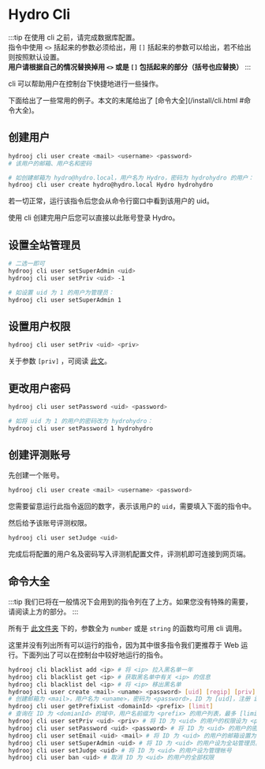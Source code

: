 # Hydro Cli

:::tip
在使用 cli 之前，请完成数据库配置。  
指令中使用 `<>` 括起来的参数必须给出，用 `[]` 括起来的参数可以给出，若不给出则按照默认设置。  
**用户请根据自己的情况替换掉用 `<>` 或是 `[]` 包括起来的部分（括号也应替换）**
:::

cli 可以帮助用户在控制台下快捷地进行一些操作。

下面给出了一些常用的例子。本文的末尾给出了 [命令大全](/install/cli.html #命令大全)。

## 创建用户

```sh
hydrooj cli user create <mail> <username> <password>
# 该用户的邮箱、用户名和密码

# 如创建邮箱为 hydro@hydro.local，用户名为 Hydro，密码为 hydrohydro 的用户：
hydrooj cli user create hydro@hydro.local Hydro hydrohydro
```

若一切正常，运行该指令后您会从命令行窗口中看到该用户的 uid。

使用 cli 创建完用户后您可以直接以此账号登录 Hydro。

## 设置全站管理员

```sh
# 二选一即可
hydrooj cli user setSuperAdmin <uid>
hydrooj cli user setPriv <uid> -1

# 如设置 uid 为 1 的用户为管理员：
hydrooj cli user setSuperAdmin 1
```

## 设置用户权限

```sh
hydrooj cli user setPriv <uid> <priv>
```

关于参数 `[priv]` ，可阅读 [此文](/dev/PERM_PRIV.html)。

## 更改用户密码

```sh
hydrooj cli user setPassword <uid> <password>

# 如将 uid 为 1 的用户的密码改为 hydrohydro：
hydrooj cli user setPassword 1 hydrohydro
```

## 创建评测账号

先创建一个账号。

```sh
hydrooj cli user create <mail> <username> <password>
```

您需要留意运行此指令返回的数字，表示该用户的 `uid`，需要填入下面的指令中。

然后给予该账号评测权限。

```sh
hydrooj cli user setJudge <uid>
```

完成后将配置的用户名及密码写入评测机配置文件，评测机即可连接到网页端。

## 命令大全

:::tip
我们已将在一般情况下会用到的指令列在了上方。如果您没有特殊的需要，请阅读上方的部分。
:::

所有于 [此文件夹](https://github.com/hydro-dev/Hydro/tree/master/packages/hydrooj/src/model) 下的，参数全为 `number` 或是 `string` 的函数均可用 cli 调用。

这里并没有列出所有可以运行的指令，因为其中很多指令我们更推荐于 Web 运行。下面列出了可以在控制台中较好地运行的指令。


```sh
hydrooj cli blacklist add <ip> # 将 <ip> 拉入黑名单一年
hydrooj cli blacklist get <ip> # 获取黑名单中有关 <ip> 的信息
hydrooj cli blacklist del <ip> # 将 <ip> 移出黑名单
hydrooj cli user create <mail> <uname> <password> [uid] [regip] [priv]
# 创建邮箱为 <mail>，用户名为 <uname>，密码为 <password>，ID 为 [uid]，注册 ip 为 [regip]，权限为 [priv] 的用户
hydrooj cli user getPrefixList <domainId> <prefix> [limit] 
# 查询在 ID 为 <domianId> 的域中，用户名前缀为 <prefix> 的用户列表，最多 [limit] 个用户。
hydrooj cli user setPriv <uid> <priv> # 将 ID 为 <uid> 的用户的权限设为 <priv>
hydrooj cli user setPassword <uid> <password> # 将 ID 为 <uid> 的用户的密码设置为 <password>
hydrooj cli user setEmail <uid> <mail> # 将 ID 为 <uid> 的用户的邮箱设置为 <mail>
hydrooj cli user setSuperAdmin <uid> # 将 ID 为 <uid> 的用户设为全站管理员。
hydrooj cli user setJudge <uid> # 将 ID 为 <uid> 的用户设为管理帐号
hydrooj cli user ban <uid> # 取消 ID 为 <uid> 的用户的全部权限
```
